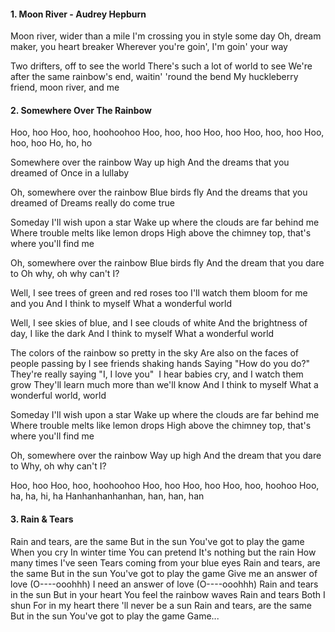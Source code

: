 #### 1. Moon River - Audrey Hepburn 
Moon river, wider than a mile
I'm crossing you in style some day
Oh, dream maker, you heart breaker
Wherever you're goin', I'm goin' your way

Two drifters, off to see the world
There's such a lot of world to see
We're after the same rainbow's end, waitin' 'round the bend
My huckleberry friend, moon river, and me

#### 2. Somewhere Over The Rainbow
Hoo, hoo
Hoo, hoo, hoohoohoo
Hoo, hoo, hoo
Hoo, hoo
Hoo, hoo, hoo
Hoo, hoo, hoo
Ho, ho, ho

Somewhere over the rainbow
Way up high
And the dreams that you dreamed of
Once in a lullaby

Oh, somewhere over the rainbow
Blue birds fly
And the dreams that you dreamed of
Dreams really do come true

Someday I'll wish upon a star
Wake up where the clouds are far behind me
Where trouble melts like lemon drops
High above the chimney top, that's where you'll find me

Oh, somewhere over the rainbow
Blue birds fly
And the dream that you dare to
Oh why, oh why can't I?

Well, I see trees of green and red roses too
I'll watch them bloom for me and you
And I think to myself
What a wonderful world

Well, I see skies of blue, and I see clouds of white
And the brightness of day, I like the dark
And I think to myself
What a wonderful world

The colors of the rainbow so pretty in the sky
Are also on the faces of people passing by
I see friends shaking hands
Saying "How do you do?"
They're really saying "I, I love you"
​
I hear babies cry, and I watch them grow
They'll learn much more than we'll know
And I think to myself
What a wonderful world, world

Someday I'll wish upon a star
Wake up where the clouds are far behind me
Where trouble melts like lemon drops
High above the chimney top, that's where you'll find me

Oh, somewhere over the rainbow
Way up high
And the dream that you dare to
Why, oh why can't I?

Hoo, hoo
Hoo, hoo, hoohoohoo
Hoo, hoo
Hoo, hoo
Hoo, hoo, hoohoo
Hoo, ha, ha, hi, ha
Hanhanhanhanhan, han, han, han

#### 3. Rain & Tears 
Rain and tears, are the same
But in the sun
You've got to play the game
When you cry
In winter time
You can pretend
It's nothing but the rain
How many times I've seen
Tears coming from your blue eyes
Rain and tears, are the same
But in the sun
You've got to play the game
Give me an answer of love
(O----ooohhh)
I need an answer of love
(O----ooohhh)
Rain and tears in the sun
But in your heart
You feel the rainbow waves
Rain and tears
Both I shun
For in my heart there 'll never be a sun
Rain and tears, are the same
But in the sun
You've got to play the game
Game...

#### 